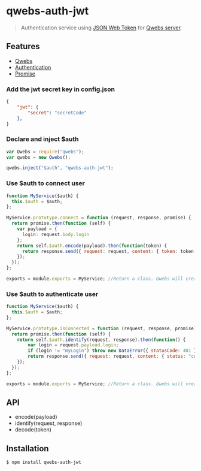 # qwebs-auth-jwt
> Authentication service using [JSON Web Token](https://www.npmjs.com/package/jwt-simple) for [Qwebs server](https://www.npmjs.com/package/qwebs).
  
## Features

  * [Qwebs](https://www.npmjs.com/package/qwebs)
  * [Authentication](https://www.npmjs.com/package/jwt-simple)
  * [Promise](https://www.npmjs.com/package/q)
  
### Add the jwt secret key in config.json

```json
{
	"jwt": {
        "secret": "secretCode"
    },
}
```

### Declare and inject $auth

```js
var Qwebs = require("qwebs");
var qwebs = new Qwebs();

qwebs.inject("$auth", "qwebs-auth-jwt");
```

### Use $auth to connect user

```js
function MyService($auth) {
  this.$auth = $auth;
};

MyService.prototype.connect = function (request, response, promise) {
  return promise.then(function (self) {
    var payload = { 
      login: request.body.login 
    };
    return self.$auth.encode(payload).then(function(token) {
      return response.send({ request: request, content: { token: token } });
    });
  });
};

exports = module.exports = MyService; //Return a class. Qwebs will create it;
```

### Use $auth to authenticate user

```js
function MyService($auth) {
  this.$auth = $auth;
};

MyService.prototype.isConnected = function (request, response, promise) {
  return promise.then(function (self) { 
    return self.$auth.identify(request, response).then(function() {
        var login = request.payload.login;
        if (login != "myLogin") throw new DataError({ statusCode: 401 });
        return response.send({ request: request, content: { status: "connected" } });
    });
  });
};

exports = module.exports = MyService; //Return a class. Qwebs will vreate it;
```

## API

  * encode(payload)
  * identify(request, response)
  * decode(token)

## Installation

```bash
$ npm install qwebs-auth-jwt
```